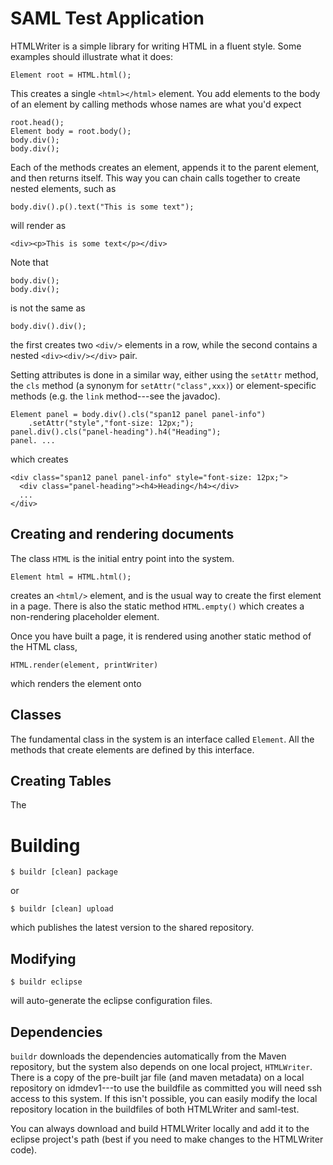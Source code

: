﻿SAML Test Application
=====================

HTMLWriter is a simple library for writing HTML in a fluent style.  Some examples
should illustrate what it does:

    Element root = HTML.html();
    
This creates a single `<html></html>` element.  You add elements to the body of an element by calling methods whose names are what you'd expect

    root.head();
    Element body = root.body();
    body.div();
    body.div();

Each of the methods creates an element, appends it to the parent element, and then returns itself.  This way you can chain calls together to create nested elements, such as

    body.div().p().text("This is some text");

will render as

    <div><p>This is some text</p></div>

Note that 

    body.div();
    body.div();

is not the same as

    body.div().div();

the first creates two `<div/>` elements in a row, while the second contains a nested `<div><div/></div>` pair.
    
Setting attributes is done in a similar way, either using the `setAttr` method, the `cls` method (a synonym for `setAttr("class",xxx)`) or element-specific methods (e.g. the `link` method---see the javadoc).

    Element panel = body.div().cls("span12 panel panel-info")
        .setAttr("style","font-size: 12px;");
    panel.div().cls("panel-heading").h4("Heading");
    panel. ...

which creates

    <div class="span12 panel panel-info" style="font-size: 12px;">
      <div class="panel-heading"><h4>Heading</h4></div>
      ...
    </div>

## Creating and rendering documents

The class `HTML` is the initial entry point into the system.

    Element html = HTML.html();
    
creates an `<html/>` element, and is the usual way to create the first element in a page.  There is also the static method `HTML.empty()` which creates a non-rendering placeholder element.

Once you have built a page, it is rendered using another static method of the HTML class,

    HTML.render(element, printWriter)

which renders the element onto 

## Classes

The fundamental class in the system is an interface called `Element`.  All the methods that create elements are defined by this interface.

## Creating Tables

The 

# Building

    $ buildr [clean] package
    
or

    $ buildr [clean] upload
    
which publishes the latest version to the shared repository.

## Modifying

    $ buildr eclipse

will auto-generate the eclipse configuration files.

## Dependencies

`buildr` downloads the dependencies automatically from the Maven repository, 
but the system also depends on one local project, `HTMLWriter`.  There is a 
copy of the pre-built jar file (and maven metadata) on a local repository on
idmdev1---to use the buildfile as committed you will need ssh access to this system.  If this isn't possible, you can easily modify the local repository location in the buildfiles of both HTMLWriter and saml-test.


You can always download and build HTMLWriter locally and add it to the eclipse
project's path (best if you need to make changes to the HTMLWriter code).